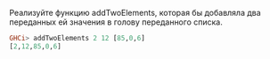 Реализуйте функцию addTwoElements, которая бы добавляла два переданных ей значения в голову переданного списка.

```haskell
GHCi> addTwoElements 2 12 [85,0,6]
[2,12,85,0,6]
```